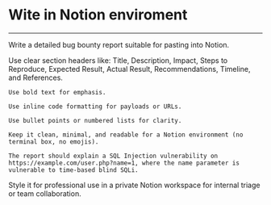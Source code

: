 # Wite in Notion enviroment
------------------------------------------------------------------------------------------------------------------------------------------------------------------------
Write a detailed bug bounty report suitable for pasting into Notion.

Use clear section headers like:
Title, Description, Impact, Steps to Reproduce, Expected Result, Actual Result, Recommendations, Timeline, and References.

    Use bold text for emphasis.

    Use inline code formatting for payloads or URLs.

    Use bullet points or numbered lists for clarity.

    Keep it clean, minimal, and readable for a Notion environment (no terminal box, no emojis).

    The report should explain a SQL Injection vulnerability on https://example.com/user.php?name=1, where the name parameter is vulnerable to time-based blind SQLi.

Style it for professional use in a private Notion workspace for internal triage or team collaboration.
